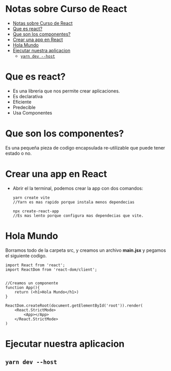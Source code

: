 # Notas sobre Curso de React

- [Notas sobre Curso de React](#notas-sobre-curso-de-react)
- [Que es react?](#que-es-react)
- [Que son los componentes?](#que-son-los-componentes)
- [Crear una app en React](#crear-una-app-en-react)
- [Hola Mundo](#hola-mundo)
- [Ejecutar nuestra aplicacion](#ejecutar-nuestra-aplicacion)
  - [``` yarn dev --host ```](#yarn-dev---host)



# Que es react?
- Es una libreria que nos permite crear aplicaciones.
- Es declarativa
- Eficiente
- Predecible
- Usa Componentes

# Que son los componentes?
Es una pequeña pieza de codigo encapsulada re-utilizable que puede tener estado o no.

# Crear una app en React
- Abrir el la terminal, podemos crear la app con dos comandos:
    ```
    yarn create vite
    //Yarn es mas rapido porque instala menos dependecias
    ```
    ``` 
    npx create-react-app
    //Es mas lento porque configura mas dependecias que vite.
    ```

# Hola Mundo
Borramos todo de la carpeta src, y creamos un archivo **main.jsx** y pegamos el siguiente codigo.
```
import React from 'react';
import ReactDom from 'react-dom/client';


//Creamos un componente
function App(){
    return (<h1>Hola Mundo</h1>)
}

ReactDom.createRoot(document.getElementById('root')).render(
    <React.StrictMode>
        <App></App>
    </React.StrictMode>
)
```

# Ejecutar nuestra aplicacion
``` yarn dev --host ```
---
